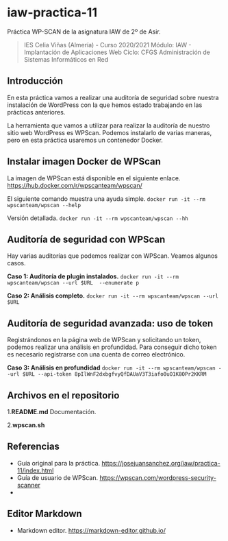 # iaw-practica-11
Práctica WP-SCAN de la asignatura IAW de 2º de Asir.

> IES Celia Viñas (Almería) - Curso 2020/2021
Módulo: IAW - Implantación de Aplicaciones Web
Ciclo: CFGS Administración de Sistemas Informáticos en Red

**Introducción**
------------
En esta práctica vamos a realizar una auditoría de seguridad sobre nuestra instalación de WordPress con la que hemos estado trabajando en las prácticas anteriores.

La herramienta que vamos a utilizar para realizar la auditoría de nuestro sitio web WordPress es WPScan. Podemos instalarlo de varias maneras, pero en esta práctica usaremos un contenedor Docker.

**Instalar imagen Docker de WPScan**
------------
La imagen de WPScan está disponible en el siguiente enlace.
https://hub.docker.com/r/wpscanteam/wpscan/

El siguiente comando muestra una ayuda simple.
`docker run -it --rm wpscanteam/wpscan --help`

Versión detallada.
`docker run -it --rm wpscanteam/wpscan --hh`

**Auditoría de seguridad con WPScan**
------------
Hay varias auditorías que podemos realizar con WPScan. Veamos algunos casos.

**Caso 1: Auditoría de plugin instalados.**
`docker run -it --rm wpscanteam/wpscan --url $URL  --enumerate p`

**Caso 2: Análisis completo.**
`docker run -it --rm wpscanteam/wpscan --url $URL`

**Auditoría de seguridad avanzada: uso de token**
------------
Registrándonos en la página web de WPScan y solicitando un token, podemos realizar una análisis en profundidad. Para conseguir dicho token es necesario registrarse con una cuenta de correo electrónico.

**Caso 3: Análisis en profundidad**
`docker run -it --rm wpscanteam/wpscan --url $URL --api-token 8pIlWnF2dxbgfvyQfDAUaV3T3iafo0uO1K8OPr2KKRM`

**Archivos en el repositorio**
------------
1.**README.md** Documentación.
  
2.**wpscan.sh**

**Referencias**
------------
- Guía original para la práctica.
https://josejuansanchez.org/iaw/practica-11/index.html
- Guía de usuario de WPScan.
https://wpscan.com/wordpress-security-scanner
- 


**Editor Markdown**
------------
- Markdown editor.
https://markdown-editor.github.io/
